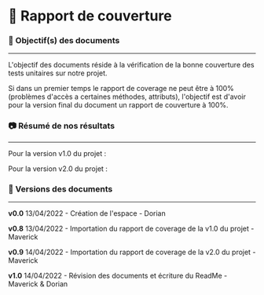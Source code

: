 # 📔 Rapport de couverture


### 🎯 Objectif(s) des documents
___

L'objectif des documents réside à la vérification de la bonne couverture des tests unitaires sur notre projet.

Si dans un premier temps le rapport de coverage ne peut être à 100% (problèmes d'accès a certaines méthodes, attributs), l'objectif est d'avoir pour la version final du document un rapport de couverture à 100%.


### 📷 Résumé de nos résultats
____

Pour la version v1.0 du projet : 

Pour la version v2.0 du projet : 


### 📃 Versions des documents 
____
**v0.0** 13/04/2022 - Création de l'espace - Dorian

**v0.8** 13/04/2022 - Importation du rapport de coverage de la v1.0 du projet - Maverick

**v0.9** 14/04/2022 - Importation du rapport de coverage de la v2.0 du projet - Maverick

**v1.0** 14/04/2022 - Révision des documents et écriture du ReadMe - Maverick & Dorian
